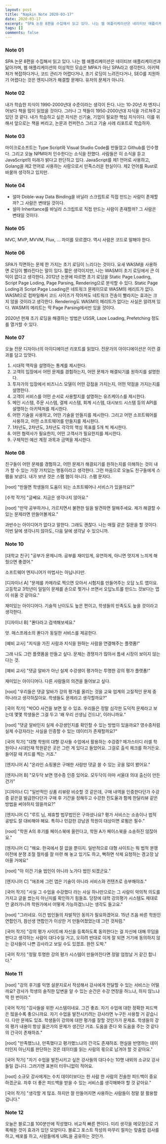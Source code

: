 ```yaml
---
layout: post
title: "Napkin Note 2020-03-17"
date: 2020-03-17
excerpt: "SPA 논문 8편을 수집해서 읽고 있다. 나는 웹 애플리케이션은 네이티브 애플리케이션과 닮아가며, 웹 애플리케이션의 이상적인 모습은 MPA가 아닌 SPA라고 생각한다. 아키텍처가 복잡하다거나, 코드 관리가 어렵다거나, 초기 로딩이 느려진다거나, SEO를 지원하기 어렵다는 것은 엔지니어가 해결할 문제다. 유저의 문제가 아니다."
tags: []
comments: false
---
```



### Note 01

SPA 논문 8편을 수집해서 읽고 있다. 나는 웹 애플리케이션은 네이티브 애플리케이션과 닮아가며, 웹 애플리케이션의 이상적인 모습은 MPA가 아닌 SPA라고 생각한다. 아키텍처가 복잡하다거나, 코드 관리가 어렵다거나, 초기 로딩이 느려진다거나, SEO를 지원하기 어렵다는 것은 엔지니어가 해결할 문제다. 유저의 문제가 아니다.

### Note 02

내가 학습한 지식이 1990-2000년대 수준이라는 생각이 든다. 나는 10-20년 차 엔지니어보다 책을 많이 읽었을 것이다. 그러나 그 책들이 1950-2000년대 지식을 가르쳐주고 있던 것 같다. 내가 학습하고 싶은 지식은 신기술, 기업이 필요한 핵심 지식이다. 이를 위해서 앞으로는 책을 버리고, 논문과 컨퍼런스 그리고 기술 사례 리포트로 학습하자.

### Note 03

마이크로소프트는 Type Script와 Visual Studio Code를 만들었고 Github를 인수했다. 그리고 오늘 NPM마저 인수한다는 소식을 전했다. 사람들은 이 소식을 듣고 JavaScript의 미래가 밝다고 판단하고 있다. JavaScript를 제1 언어로 사용하고, Golang을 제2 언어로 사용하는 사람으로서 만족스러운 현실이다. 제2 언어를 Rust로 바꿀까 생각하고 있지만.

### Note 04

+ 설마 Doble-way Data Binding을 바닐라 스크립트로 직접 만드는 사람이 존재할까? 그 사람은 변태일 것이다.
+ 설마 Inheritance를 바닐라 스크립트로 직접 만드는 사람이 존재할까? 그 사람은 변태일 것이다.

### Note 05

MVC, MVP, MVVM, Flux, ... 차이를 모르겠다. 역시 사람은 코드로 말해야 한다.


### Note 06

SPA가 직면하는 문제 한 가지는 초기 로딩이 느리다는 것이다. 요새 WASM을 사용하면 로딩이 빨라진다는 말이 있다. 짧은 생각이지만, 나는 WASM이 초기 로딩에서 큰 이익이 없다고 생각한다. 2012년 논문에 따르면 초기 로딩을 Static Page Loading, Script Page Loding, Page Parsing, Rendering으로 분석할 수 있다. Static Page Loding과 Script Page Loading은 네트워크 문제이므로 WASM의 메리트가 없다. WASM으로 컴파일해서 코드 사이즈가 작아져도 네트워크 전송이 빨라지는 효과는 크지 않을 것이라고 생각한다. Rendering도 WASM의 메리트가 없다는 사실은 알려져 있다. WASM의 메리트는 딱 Page Parsing에서만 있을 것이다.

2020년 현재 초기 로딩을 해결하는 방법은 USSR, Laze Loading, Prefetching 정도를 열거할 수 있다.

### Note 07

오늘 전문 디자이너의 아이디에이션 리포트를 읽었다. 전문가의 아이디에이션은 이런 결과를 담고 있엇다.
1. 시대적 맥락을 설명하는 통계를 제시한다.
2. 고객의 입장에서 어떤 문제를 경험하는지, 어떤 문제가 해결되기를 원하지를 설명한다.
3. 투자가의 입장에서 비즈니스 모델이 어떤 강점을 가지는지, 어떤 약점을 가지는지를 설명한다.
4. 고객이 서비스를 어떤 순서로 사용할지를 설명하는 유즈케이스를 제시한다.
5. 메인 시스템, 주문 시스템, 결제 시스템, 회계 시스템, 대시보드 시스템 등의 API를 설명하는 아키텍처를 제시한다.
6. 어떤 기술을 사용하고, 어떤 기술을 만들지를 제시한다. 그리고 어떤 소프트웨어를 사용하고, 어떤 소프트웨어를 만들지를 제시한다.
7. 1차년도, 2차년도, 3차년도 각각의 핵심 목표를 5개 씩 제시한다. 
8. 어떤 협력사가 필요한지, 어떤 고객사가 필요한지를 제시한다.
9. 구체적인 예산 계정 과목과 금액을 제시한다.

### Note 08

친구들이 어떤 문제를 경험하고, 어떤 문제가 해결되기를 원하는지를 이해하는 것이 내가 할 수 있는 가장 가치있는 행동이라고 생각한다. 그런 마음으로 오늘도 친구들에게 스팸을 보냈다. 내가 보낸 것은 스팸 햄이 아니다. 스팸 문자다.

[root] "만들면 학생들의 도움이 되는 소프트웨어나 서비스가 있을까요?"

[수학 작가] "글쎄요. 지금은 생각나지 않아요."

[root] "만약 공부하거나, 가르치면서 불편한 일을 발견하면 말해주세요. 제가 해결할 수 있는 문제라면 만들어볼게요."

과반수는 아이디어가 없다고 말한다. 그래도 괜찮다. 나는 매월 같은 질문을 할 것이다. 이번 달에 생각나지 않아도, 다음 달에 생각날 수 있으니까.

### Note 10

[대학교 친구] "공부가 문제니까. 공부를 재미있게, 유연하게, 아니면 멋지게 느끼게 해줬으면 좋겠어."

소프트웨어 엔지니어가 마법사는 아닙니다만.

[디자이너 A] "문제를 카메라로 찍으면 모아서 시험지를 만들어주는 오답 노트 앱이요. 고등학교 3학년이 일일이 문제를 손으로 찢거나 쓰면서 오답노트를 만드느 것보다는 앱이 쉬울 것 같아요."

재미있는 아이디어다. 기술적 난이도도 높은 편이고, 학생들의 만족도도 높을 것이라고 생각한다.

[디자이너 B] "콴다라고 검색해보세요."

앗. 매스프레소의 콴다가 동일한 서비스를 제공한다.

[예비 교사] "지식을 가진 사람과 지식을 원하는 사람을 연결해주는 플랫폼!"

그래 나도 그런 플랫폼을 만들고 싶다. 문제는 경쟁자가 많아서 틈새 시장이 보이지 않는다는 것.

[예비 교사] "댓글 알바가 아닌 실제 수강생이 평가하는 투명한 강의 평가 플랫폼!"

재미있는 아이디어다. 다른 사람들의 의견을 들어보고 싶다.

[root] "우리들은 댓글 알바가 강의 평가를 올리는 것을 교육 업계의 고질적인 문제 중 하나라고 생각하잖아요. 학생들도 문제라고 생각할까요?"

[국어 작가] "박OO 사건을 보면 알 수 있죠. 우리들은 정말 심각한 도덕적 문제라고 보는데 몇몇 학생들은 그걸 두고 '왜 우리 선생님 건드냐', 이러니까요."

[root] "댓글 알바인지 실제 수강생인지를 확인할 수 있는 방법이 있을까요? 영수증처럼 실제 수강자라는 사실을 인증할 수 있는 데이터가 존재할까요?"

[국어 작가] "대형 학원의 대형 강사들 수업에서 활용하는 수강증? 메가스터디 러셀 학원이나 시대인재 학원같은 곳은 그런 게 있다고 들었어요. 그걸로 출석 체크를 하거든요. 들어갈 때 카드를 찍는 거죠."

[엔지니어 A] "온라인 쇼핑몰은 구매한 사람만 댓글 쓸 수 있는 곳을 많이 봤어요."

[엔지니어 B] "모두닥 보면 영수증 인증 있어요. 모두닥이 아마 서울대 의대 출신이 만든건가"

[디자이너 C] "일반적인 상품 리뷰랑 비슷할 것 같은데, 구매 내역을 인증한다던가 수강증 같은걸 발급한다던가 구매 후 기간을 정해두고 수강한 진도율과 함께 한달리뷰 같은 방법을 써야하지 않을까요?"

[엔지니어 C] "루트 님, 제휴할 법무법인은 구하셨나요? 평가 서비스는 소송이나 법적 공방도 잘 대비해야 해요. 특히나 민감한 강남권 학원이 대상이면 로펌은 필수."

[root] "학원 A의 후기를 페이스북에 올린다고, 학원 A가 페이스북을 소송하진 않잖아요."

[엔지니어 C] "해요. 한국에서 잘 없을 뿐이지. 일반적으로 대형 사이트는 뭐 법적 분쟁 이전에 분쟁 조절 절차를 잘 마련 해 놓고 있기도 하고, 뻑하면 삭제 요청하는 경고장 날아올 거에요"

[root] "아 이건 기술 법인이 아니라 노가다 법인 되겠군요."

[엔지니어 C] "애초에 그런 앱은 기술이 아니라 서비스와 컨텐츠로 승부해야죠."

[국어 작가] "사실 그 수업을 수강했다 라는 사실 하나만으로는 그 사람이 악의적 의도를 가지고 글을 썼는지 아닌지를 확인하기 힘들죠. 당장에 대학 강의평가 시스템도 제대로 안 굴러가니까 학원가에서 어떻게 가능하겠느냐는 생각도 들고요."

[root] "그러네요. 이건 법인들의 자발적인 동의가 필요하겠어요. 15년 즈음 바른 학원인 연합인가, 참선생 연합인가 이상한 거 만들어졌었는데 그런 것처럼."

[국어 작가] "강의 평가 사이트에 자신을 등록하도록 동의한다는 걸 자신에 대해 무덤을 판다고 생각하는 사람이 대다수일 거고, 오히려 반대로 이게 잘 되면 거기에 동의하지 않는 강사들이 나쁜 강사라고 보일 수도 있겠죠. 완전 도박."

[국어 작가] "정말 투명한 강의 평가 시스템이 만들어진다면 정말 엄청날 거 같긴 합니다."

### Note 11

[root] "강의 후기를 익명 설문지로서 작성해서 강사에게 전달할 수 있는 서비스는 어떨까요? 강사가 학생의 솔직한 답변을 알 수 있는 순간은 수강 연장을 하느냐, 하지 않느냐 딱 한 번이라."

[국어 작가] "강사들을 위한 시스템이네요. 그건 좋죠. 자기 수업에 대한 정확한 피드백은 많을수록 좋으니까요. 자기 수업을 발전시키려는 강사라면 누구든 사용할 거 같습니다. 다만 문제도 있죠. 학생들이 강의에 대한 평가를 잘할 것인가가 문제죠. 학생들의 강의 평가 내용이 항상 옳은가의 문제가 생긴단 거죠. 도움을 준다 와 도움을 주는 것 같다의 간극이 존재하죠."

[root] "만족했느냐, 만족했다고 평가했느냐의 간극도 존재하죠. 현실을 반영하는 데이터인지 아닌지를 판단하는 것은 데이터를 읽는 사람의 몫으로 남겨야 할 것 같아요."

[국어 작가] "자기 수업을 발전시키고 싶은 강사들의 대다수는 10명 내외의 소규모 강사들일 겁니다. 그러기엔 표본이 터무니없이 적어요. 

[root] 소규모 강사에게는 수치 데이터보다는 한 사람 한 사람의 진솔한 피드백이 중요하겠군요. 차후 더 좋은 피드백을 받을 수 있는 서비스를 생각해봐야 할 것 같아요."

[국어 작가] "생각할 게 많죠. 하지만 잘 만들어지면 사용하는 사람들이 정말 잘 활용할 겁니다."

### Note 12

오늘은 블로그를 100분만에 작성했다. 비교적 빠른 편이다. 미리 생각을 메모장으로 기록해둔 것이 효과가 있던 모양이다. 블로그 포스트 작성의 마무리 절차는 맞춤법 검사를 하고, 배포를 하고, 사람들에게 URL을 공유하는 것인가.